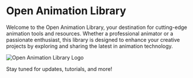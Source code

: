 # Open Animation Library

Welcome to the Open Animation Library, your destination for cutting-edge animation tools and resources. 
Whether a professional animator or a passionate enthusiast, this library is designed to enhance your creative projects 
by exploring and sharing the latest in animation technology.

![Open Animation Library Logo](https://avatars.githubusercontent.com/u/15267732?s=400&u=030d3fe6ebeb93c707a15ada74628eae559cd7f1&v=4)

Stay tuned for updates, tutorials, and more!
